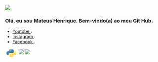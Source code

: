 ![](https://github-readme-stats.vercel.app/api?username=mateushenriquefonsecaxavierdasilva&show_icons=true&theme=dracula&include_all_commits=true&count_private=true)
### Olá, eu sou Mateus Henrique. Bem-vindo(a) ao meu Git Hub.  
- [ Youtube ](https://www.youtube.com/channel/UClAIWVdFVyuP6H3DwXmFy_g).
- [ Instagram ](https://www.instagram.com/mateus.henrique.10/).
- [ Facebook ](https://www.facebook.com/Mateus.henrique.010/).
<img align="center" alt="mateus-Python" height="30" width="40" src="https://raw.githubusercontent.com/devicons/devicon/master/icons/python/python-original.svg">
<a href="https://www.youtube.com/channel/UClAIWVdFVyuP6H3DwXmFy_g" target="_blank"><img src="https://img.shields.io/badge/YouTube-FF0000?style=for-the-badge&logo=youtube&logoColor=white" target="_blank"></a>
<a href="https://www.instagram.com/mateus.henrique.10/" target="_blank"><img src="https://img.shields.io/badge/-Instagram-%23E4405F?style=for-the-badge&logo=instagram&logoColor=white" target="_blank"></a>


 
